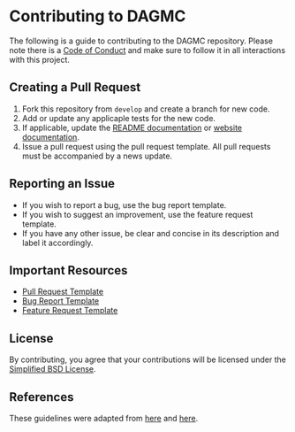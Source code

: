 Contributing to DAGMC
=====================

The following is a guide to contributing to the DAGMC repository.
Please note there is a [Code of Conduct](https://github.com/svalinn/DAGMC/blob/develop/CODE_OF_CONDUCT.md)
and make sure to follow it in all interactions with this project.

Creating a Pull Request
-----------------------
1. Fork this repository from `develop` and create a branch for new code.
2. Add or update any applicaple tests for the new code.
3. If applicable, update the [README documentation](https://github.com/svalinn/DAGMC/blob/develop/README.rst) or [website documentation](https://github.com/svalinn/DAGMC/tree/develop/doc).
4. Issue a pull request using the pull request template. All pull requests must be accompanied by a news update.

Reporting an Issue
------------------
* If you wish to report a bug, use the bug report template.
* If you wish to suggest an improvement, use the feature request template.
* If you have any other issue, be clear and concise in its description and label it accordingly.

Important Resources
-------------------
* [Pull Request Template](https://github.com/svalinn/DAGMC/blob/develop/PULL_REQUEST_TEMPLATE.md)
* [Bug Report Template](https://github.com/svalinn/DAGMC/blob/develop/.github/ISSUE_TEMPLATE/bug-report.md)
* [Feature Request Template](https://github.com/svalinn/DAGMC/blob/develop/.github/ISSUE_TEMPLATE/feature-request.md)

License
-------
By contributing, you agree that your contributions will be licensed under the
[Simplified BSD License](https://github.com/svalinn/DAGMC/blob/develop/LICENSE.txt).

References
----------
These guidelines were adapted from [here](https://gist.github.com/briandk/3d2e8b3ec8daf5a27a62) and [here](https://github.com/drush-ops/drush/blob/master/CONTRIBUTING.md).
